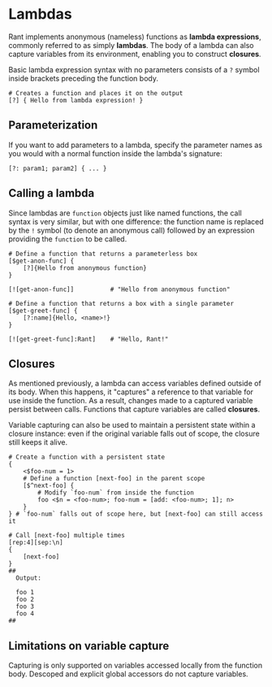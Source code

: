 # Lambdas

Rant implements anonymous (nameless) functions as **lambda expressions**, commonly referred to as simply **lambdas**.
The body of a lambda can also capture variables from its environment, enabling you to construct **closures**.

Basic lambda expression syntax with no parameters consists of a `?` symbol inside brackets preceding the function body. 

```rant
# Creates a function and places it on the output
[?] { Hello from lambda expression! }
```

## Parameterization

If you want to add parameters to a lambda, specify the parameter names as you would with a normal function inside the lambda's signature:

```rant
[?: param1; param2] { ... }
```

## Calling a lambda

Since lambdas are `function` objects just like named functions, the call syntax is very similar, but with one difference: 
the function name is replaced by the `!` symbol (to denote an anonymous call) followed by an expression providing the `function` to be called.

```rant
# Define a function that returns a parameterless box
[$get-anon-func] {
    [?]{Hello from anonymous function}
}

[![get-anon-func]]          # "Hello from anonymous function"

# Define a function that returns a box with a single parameter
[$get-greet-func] {
    [?:name]{Hello, <name>!}
}

[![get-greet-func]:Rant]    # "Hello, Rant!"
```

## Closures

As mentioned previously, a lambda can access variables defined outside of its body.
When this happens, it "captures" a reference to that variable for use inside the function.
As a result, changes made to a captured variable persist between calls. 
Functions that capture variables are called **closures**.

Variable capturing can also be used to maintain a persistent state within a closure instance:
even if the original variable falls out of scope, the closure still keeps it alive.

```rant
# Create a function with a persistent state
{
    <$foo-num = 1>
    # Define a function [next-foo] in the parent scope
    [$^next-foo] {
        # Modify `foo-num` from inside the function
        foo <$n = <foo-num>; foo-num = [add: <foo-num>; 1]; n>
    }
} # `foo-num` falls out of scope here, but [next-foo] can still access it

# Call [next-foo] multiple times
[rep:4][sep:\n]
{
    [next-foo]
}
##
  Output:

  foo 1
  foo 2
  foo 3
  foo 4
##
```

## Limitations on variable capture

Capturing is only supported on variables accessed locally from the function body.
Descoped and explicit global accessors do not capture variables.